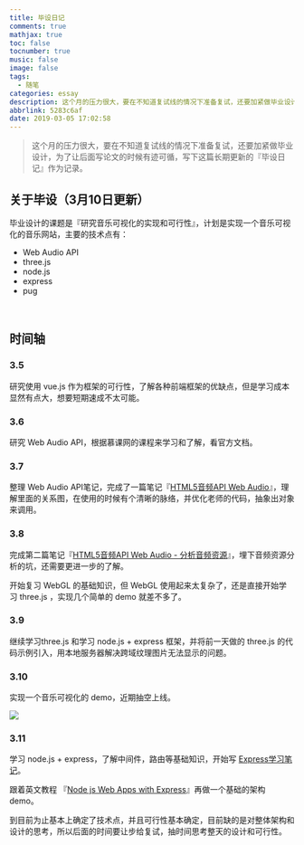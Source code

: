 ```yaml
---
title: 毕设日记
comments: true
mathjax: true
toc: false
tocnumber: true
music: false
image: false
tags:
  - 随笔
categories: essay
description: 这个月的压力很大，要在不知道复试线的情况下准备复试，还要加紧做毕业设计，为了让后面写论文的时候有迹可循，写下这篇长期更新的『毕设日记』作为记录。
abbrlink: 5283c6af
date: 2019-03-05 17:02:58
---
```




> 这个月的压力很大，要在不知道复试线的情况下准备复试，还要加紧做毕业设计，为了让后面写论文的时候有迹可循，写下这篇长期更新的『毕设日记』作为记录。



## 关于毕设（3月10日更新）

毕业设计的课题是『研究音乐可视化的实现和可行性』，计划是实现一个音乐可视化的音乐网站，主要的技术点有：

* Web Audio API
* three.js
* node.js
* express
* pug

​           

## 时间轴

### 3.5

研究使用 vue.js 作为框架的可行性，了解各种前端框架的优缺点，但是学习成本显然有点大，想要短期速成不太可能。

### 3.6

研究 Web Audio API，根据慕课网的课程来学习和了解，看官方文档。

### 3.7

整理 Web Audio API笔记，完成了一篇笔记『[HTML5音频API Web Audio](http://localhost:4000/posts/learn/908137cb.html)』，理解里面的关系图，在使用的时候有个清晰的脉络，并优化老师的代码，抽象出对象来调用。

### 3.8

完成第二篇笔记『[HTML5音频API Web Audio - 分析音频资源](http://localhost:4000/posts/learn/26f946b3.html)』，埋下音频资源分析的坑，还需要更进一步的了解。

开始复习 WebGL 的基础知识，但 WebGL 使用起来太复杂了，还是直接开始学习 three.js ，实现几个简单的 demo 就差不多了。

### 3.9

继续学习three.js 和学习 node.js + express 框架，并将前一天做的 three.js 的代码示例引入，用本地服务器解决跨域纹理图片无法显示的问题。

### 3.10

实现一个音乐可视化的 demo，近期抽空上线。

![](https://qn.hushhw.cn/images/Snipaste_2019-03-10_21-18-12.png)

### 3.11

学习 node.js + express，了解中间件，路由等基础知识，开始写 [Express学习笔记](http://localhost:4000/posts/learn/1f901b6d.html)。

跟着英文教程 『[Node js Web Apps with Express](https://www.bilibili.com/video/av9570082/)』再做一个基础的架构 demo。

到目前为止基本上确定了技术点，并且可行性基本确定，目前缺的是对整体架构和设计的思考，所以后面的时间要让步给复试，抽时间思考整天的设计和可行性。